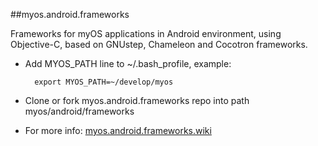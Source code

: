 ##myos.android.frameworks

Frameworks for myOS applications in Android environment, using Objective-C, based on GNUstep, Chameleon and Cocotron frameworks.

* Add MYOS_PATH line to ~/.bash_profile, example:

        export MYOS_PATH=~/develop/myos
        
* Clone or fork myos.android.frameworks repo into path myos/android/frameworks
* For more info:
[myos.android.frameworks.wiki](https://github.com/amraboelela/myos.android.frameworks/wiki)
